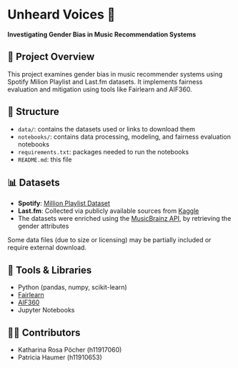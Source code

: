 # Unheard Voices 🎵
**Investigating Gender Bias in Music Recommendation Systems**

## 📌 Project Overview
This project examines gender bias in music recommender systems using Spotify Milion Playlist and Last.fm datasets. It implements fairness evaluation and mitigation using tools like Fairlearn and AIF360.

## 📁 Structure
- `data/`: contains the datasets used or links to download them
- `notebooks/`: contains data processing, modeling, and fairness evaluation notebooks
- `requirements.txt`: packages needed to run the notebooks
- `README.md`: this file

## 📊 Datasets
- **Spotify**: [Million Playlist Dataset](https://www.aicrowd.com/challenges/spotify-million-playlist-dataset-challenge)
- **Last.fm**: Collected via publicly available sources from [Kaggle](https://www.kaggle.com/datasets/harshal19t/lastfm-dataset)
- The datasets were enriched using the [MusicBrainz API](https://musicbrainz.org/), by retrieving the gender attributes

Some data files (due to size or licensing) may be partially included or require external download.

## 🧠 Tools & Libraries
- Python (pandas, numpy, scikit-learn)
- [Fairlearn](https://github.com/fairlearn/fairlearn) 
- [AIF360](https://github.com/Trusted-AI/AIF360)
- Jupyter Notebooks

## 👩‍💻 Contributors
- Katharina Rosa Pöcher (h11917060)
- Patricia Haumer (h11910653)
